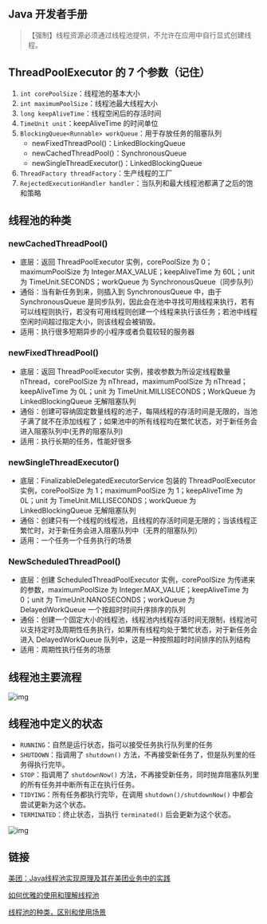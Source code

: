 ## Java 开发者手册

> 【强制】线程资源必须通过线程池提供，不允许在应用中自行显式创建线程。

## ThreadPoolExecutor 的 7 个参数（记住）

1. `int corePoolSize`：线程池的基本大小
2. `int maximumPoolSize`：线程池最大线程大小
3. `long keepAliveTime`：线程空闲后的存活时间
4. `TimeUnit unit`：keepAliveTime 的时间单位
5. `BlockingQueue<Runnable> workQueue`：用于存放任务的阻塞队列
   - newFixedThreadPool()：LinkedBlockingQueue
   - newCachedThreadPool()：SynchronousQueue
   - newSingleThreadExecutor()：LinkedBlockingQueue
6. `ThreadFactory threadFactory`：生产线程的工厂
7. `RejectedExecutionHandler handler`：当队列和最大线程池都满了之后的饱和策略

## 线程池的种类

### newCachedThreadPool()

- 底层：返回 ThreadPoolExecutor 实例，corePoolSize 为 0；maximumPoolSize 为 Integer.MAX_VALUE；keepAliveTime 为 60L；unit 为 TimeUnit.SECONDS；workQueue 为 SynchronousQueue（同步队列）
- 通俗：当有新任务到来，则插入到 SynchronousQueue 中，由于 SynchronousQueue 是同步队列，因此会在池中寻找可用线程来执行，若有可以线程则执行，若没有可用线程则创建一个线程来执行该任务；若池中线程空闲时间超过指定大小，则该线程会被销毁。
- 适用：执行很多短期异步的小程序或者负载较轻的服务器

### newFixedThreadPool()

- 底层：返回 ThreadPoolExecutor 实例，接收参数为所设定线程数量 nThread，corePoolSize 为 nThread，maximumPoolSize 为 nThread；keepAliveTime 为 0L；unit 为 TimeUnit.MILLISECONDS；WorkQueue 为 LinkedBlockingQueue 无解阻塞队列
- 通俗：创建可容纳固定数量线程的池子，每隔线程的存活时间是无限的，当池子满了就不在添加线程了；如果池中的所有线程均在繁忙状态，对于新任务会进入阻塞队列中(无界的阻塞队列)
- 适用：执行长期的任务，性能好很多

### newSingleThreadExecutor()

- 底层：FinalizableDelegatedExecutorService 包装的 ThreadPoolExecutor 实例，corePoolSize 为 1；maximumPoolSize 为 1；keepAliveTime 为 0L；unit 为 TimeUnit.MILLISECONDS；workQueue 为 LinkedBlockingQueue 无解阻塞队列
- 通俗：创建只有一个线程的线程池，且线程的存活时间是无限的；当该线程正繁忙时，对于新任务会进入阻塞队列中（无界的阻塞队列）
- 适用：一个任务一个任务执行的场景

### NewScheduledThreadPool()

- 底层：创建 ScheduledThreadPoolExecutor 实例，corePoolSize 为传递来的参数，maximumPoolSize 为 Integer.MAX_VALUE；keepAliveTime 为 0；unit 为 TimeUnit.NANOSECONDS；workQueue 为 DelayedWorkQueue 一个按超时时间升序排序的队列
- 通俗：创建一个固定大小的线程池，线程池内线程存活时间无限制，线程池可以支持定时及周期性任务执行，如果所有线程均处于繁忙状态，对于新任务会进入 DelayedWorkQueue 队列中，这是一种按照超时时间排序的队列结构
- 适用：周期性执行任务的场景

## 线程池主要流程

![img](https://i.loli.net/2019/05/08/5cd1d2ac0936c.jpg)            

## 线程池中定义的状态

- `RUNNING`：自然是运行状态，指可以接受任务执行队列里的任务
- `SHUTDOWN`：指调用了 `shutdown()` 方法，不再接受新任务了，但是队列里的任务得执行完毕。
- `STOP`：指调用了 `shutdownNow()` 方法，不再接受新任务，同时抛弃阻塞队列里的所有任务并中断所有正在执行任务。
- `TIDYING`：所有任务都执行完毕，在调用 `shutdown()/shutdownNow()` 中都会尝试更新为这个状态。
- `TERMINATED`：终止状态，当执行 `terminated()` 后会更新为这个状态。

![img](https://i.loli.net/2019/05/08/5cd1d2aa81655.jpg)

## 链接

[美团：Java线程池实现原理及其在美团业务中的实践](https://tech.meituan.com/2020/04/02/java-pooling-pratice-in-meituan.html)

[如何优雅的使用和理解线程池](https://crossoverjie.top/2018/07/29/java-senior/ThreadPool/)

[线程池的种类，区别和使用场景](https://www.cnblogs.com/sachen/p/7401959.html)